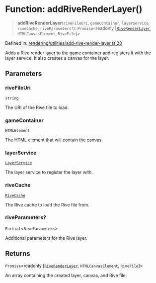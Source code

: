 # Function: addRiveRenderLayer()

> **addRiveRenderLayer**(`riveFileUri`, `gameContainer`, `layerService`, `riveCache`, `riveParameters?`): `Promise`\<readonly \[[`RiveRenderLayer`](../classes/RiveRenderLayer.md), `HTMLCanvasElement`, `RiveFile`\]\>

Defined in: [rendering/utilities/add-rive-render-layer.ts:28](https://github.com/Forge-Game-Engine/Forge/blob/4b66b21759bd3ab3aaf4c62b3e957c1bb43b7b58/src/rendering/utilities/add-rive-render-layer.ts#L28)

Adds a Rive render layer to the game container and registers it with the layer service.
It also creates a canvas for the layer.

## Parameters

### riveFileUri

`string`

The URI of the Rive file to load.

### gameContainer

`HTMLElement`

The HTML element that will contain the canvas.

### layerService

[`LayerService`](../classes/LayerService.md)

The layer service to register the layer with.

### riveCache

[`RiveCache`](../classes/RiveCache.md)

The Rive cache to load the Rive file from.

### riveParameters?

`Partial`\<`RiveParameters`\>

Additional parameters for the Rive layer.

## Returns

`Promise`\<readonly \[[`RiveRenderLayer`](../classes/RiveRenderLayer.md), `HTMLCanvasElement`, `RiveFile`\]\>

An array containing the created layer, canvas, and Rive file.
